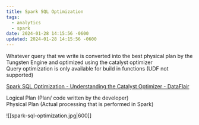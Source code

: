 ```yaml
---
title: Spark SQL Optimization
tags:
  - analytics
  - spark
date: 2024-01-28 14:15:56 -0600
updated: 2024-01-28 14:15:56 -0600
---
```


Whatever query that we write is converted into the best physical plan by the Tungsten Engine and optimized using the catalyst optimizer  
Query optimization is only available for build in functions (UDF not supported)

[Spark SQL Optimization - Understanding the Catalyst Optimizer - DataFlair](https://data-flair.training/blogs/spark-sql-optimization/)

Logical Plan (Plan/ code written by the developer)  
Physical Plan (Actual processing that is performed in Spark)

![[spark-sql-optimization.jpg|600]]
